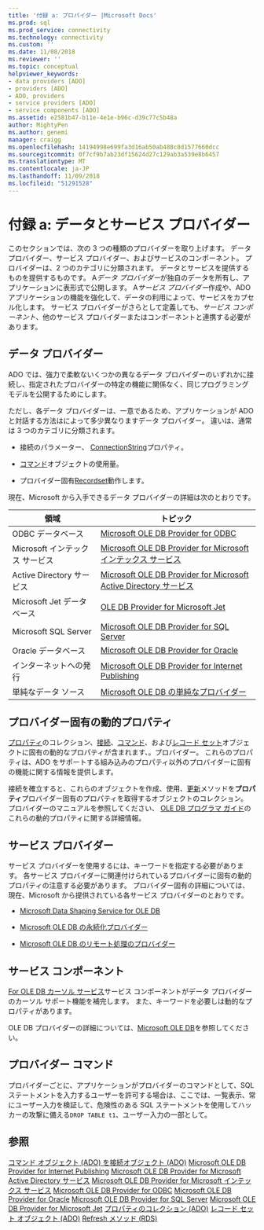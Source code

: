 ```yaml
---
title: '付録 a: プロバイダー |Microsoft Docs'
ms.prod: sql
ms.prod_service: connectivity
ms.technology: connectivity
ms.custom: ''
ms.date: 11/08/2018
ms.reviewer: ''
ms.topic: conceptual
helpviewer_keywords:
- data providers [ADO]
- providers [ADO]
- ADO, providers
- service providers [ADO]
- service components [ADO]
ms.assetid: e2581b47-b11e-4e1e-b96c-d39c77c5b48a
author: MightyPen
ms.author: genemi
manager: craigg
ms.openlocfilehash: 14194998e699fa3d16ab50ab488c8d1577660dcc
ms.sourcegitcommit: 0f7cf9b7ab23df15624d27c129ab3a539e8b6457
ms.translationtype: MT
ms.contentlocale: ja-JP
ms.lasthandoff: 11/09/2018
ms.locfileid: "51291528"
---
```

# <a name="appendix-a-data-and-service-providers"></a>付録 a: データとサービス プロバイダー
このセクションでは、次の 3 つの種類のプロバイダーを取り上げます。 データ プロバイダー、サービス プロバイダー、およびサービスのコンポーネント。 プロバイダーは、2 つのカテゴリに分類されます。 データとサービスを提供するものを提供するものです。 A*データ プロバイダー*が独自のデータを所有し、アプリケーションに表形式で公開します。 A*サービス プロバイダー*作成や、ADO アプリケーションの機能を強化して、データの利用によって、サービスをカプセル化します。 サービス プロバイダーがさらとして定義しても、*サービス コンポーネント*、他のサービス プロバイダーまたはコンポーネントと連携する必要があります。

## <a name="data-providers"></a>データ プロバイダー
 ADO では、強力で柔軟ないくつかの異なるデータ プロバイダーのいずれかに接続し、指定されたプロバイダーの特定の機能に関係なく、同じプログラミング モデルを公開するためにします。

 ただし、各データ プロバイダーは、一意であるため、アプリケーションが ADO と対話する方法はによって多少異なりますデータ プロバイダー。 違いは、通常は 3 つのカテゴリに分類されます。

-   接続のパラメーター、 [ConnectionString](../../../ado/reference/ado-api/connectionstring-property-ado.md)プロパティ。

-   [コマンド](../../../ado/reference/ado-api/command-object-ado.md)オブジェクトの使用量。

-   プロバイダー固有[Recordset](../../../ado/reference/ado-api/recordset-object-ado.md)動作します。

 現在、Microsoft から入手できるデータ プロバイダーの詳細は次のとおりです。

|領域|トピック|
|----------|-----------|
|ODBC データベース|[Microsoft OLE DB Provider for ODBC](../../../ado/guide/appendixes/microsoft-ole-db-provider-for-odbc.md)|
|Microsoft インテックス サービス|[Microsoft OLE DB Provider for Microsoft インテックス サービス](../../../ado/guide/appendixes/microsoft-ole-db-provider-for-microsoft-indexing-service.md)|
|Active Directory サービス|[Microsoft OLE DB Provider for Microsoft Active Directory サービス](../../../ado/guide/appendixes/microsoft-ole-db-provider-for-microsoft-active-directory-service.md)|
|Microsoft Jet データベース|[OLE DB Provider for Microsoft Jet](../../../ado/guide/appendixes/microsoft-ole-db-provider-for-microsoft-jet.md)|
|Microsoft SQL Server|[Microsoft OLE DB Provider for SQL Server](../../../ado/guide/appendixes/microsoft-ole-db-provider-for-sql-server.md)|
|Oracle データベース|[Microsoft OLE DB Provider for Oracle](../../../ado/guide/appendixes/microsoft-ole-db-provider-for-oracle.md)|
|インターネットへの発行|[Microsoft OLE DB Provider for Internet Publishing](../../../ado/guide/appendixes/microsoft-ole-db-provider-for-internet-publishing.md)|
|単純なデータ ソース|[Microsoft OLE DB の単純なプロバイダー](../../../ado/guide/appendixes/microsoft-ole-db-simple-provider.md)|

## <a name="provider-specific-dynamic-properties"></a>プロバイダー固有の動的プロパティ
 [プロパティ](../../../ado/reference/ado-api/properties-collection-ado.md)のコレクション、[接続](../../../ado/reference/ado-api/connection-object-ado.md)、[コマンド](../../../ado/reference/ado-api/command-object-ado.md)、および[レコード セット](../../../ado/reference/ado-api/recordset-object-ado.md)オブジェクトに固有の動的なプロパティが含まれます、。プロバイダー。 これらのプロパティは、ADO をサポートする組み込みのプロパティ以外のプロバイダーに固有の機能に関する情報を提供します。

 接続を確立すると、これらのオブジェクトを作成、使用、[更新](../../../ado/reference/ado-api/refresh-method-ado.md)メソッドを**プロパティ**プロバイダー固有のプロパティを取得するオブジェクトのコレクション。 プロバイダーのマニュアルを参照してください、 [OLE DB プログラマ ガイド](https://msdn.microsoft.com/3c5e2dd5-35e5-4a93-ac3a-3818bb43bbf8)のこれらの動的プロパティに関する詳細情報。

## <a name="service-providers"></a>サービス プロバイダー
 サービス プロバイダーを使用するには、キーワードを指定する必要があります。 各サービス プロバイダーに関連付けられているプロバイダーに固有の動的プロパティの注意する必要があります。 プロバイダー固有の詳細については、現在、Microsoft から提供されている各サービス プロバイダーのとおりです。

-   [Microsoft Data Shaping Service for OLE DB](../../../ado/guide/appendixes/microsoft-data-shaping-service-for-ole-db-ado-service-provider.md)

-   [Microsoft OLE DB の永続化プロバイダー](../../../ado/guide/appendixes/microsoft-ole-db-persistence-provider-ado-service-provider.md)

-   [Microsoft OLE DB のリモート処理のプロバイダー](../../../ado/guide/appendixes/microsoft-ole-db-remoting-provider-ado-service-provider.md)

## <a name="service-components"></a>サービス コンポーネント
 [For OLE DB カーソル サービス](../../../ado/guide/appendixes/microsoft-cursor-service-for-ole-db-ado-service-component.md)サービス コンポーネントがデータ プロバイダーのカーソル サポート機能を補完します。 また、キーワードを必要しは動的なプロパティがあります。

 OLE DB プロバイダーの詳細については、[Microsoft OLE DB](https://msdn.microsoft.com/library/windows/desktop/ms722784.aspx)を参照してください。

## <a name="provider-commands"></a>プロバイダー コマンド
 プロバイダーごとに、アプリケーションがプロバイダーのコマンドとして、SQL ステートメントを入力するユーザーを許可する場合は、ここでは、一覧表示、常にユーザー入力を検証して、危険性のある SQL ステートメントを使用してハッカーの攻撃に備える`DROP TABLE t1`、ユーザー入力の一部として。

## <a name="see-also"></a>参照
 [コマンド オブジェクト (ADO) を](../../../ado/reference/ado-api/command-object-ado.md)[接続オブジェクト (ADO)](../../../ado/reference/ado-api/connection-object-ado.md) [Microsoft OLE DB Provider for Internet Publishing](../../../ado/guide/appendixes/microsoft-ole-db-provider-for-internet-publishing.md) [Microsoft OLE DB Provider for Microsoft Active Directory サービス](../../../ado/guide/appendixes/microsoft-ole-db-provider-for-microsoft-active-directory-service.md) [Microsoft OLE DB Provider for Microsoft インテックス サービス](../../../ado/guide/appendixes/microsoft-ole-db-provider-for-microsoft-indexing-service.md) [Microsoft OLE DB Provider for ODBC](../../../ado/guide/appendixes/microsoft-ole-db-provider-for-odbc.md) [Microsoft OLE DB Provider for Oracle](../../../ado/guide/appendixes/microsoft-ole-db-provider-for-oracle.md) [Microsoft OLE DB Provider for SQL Server](../../../ado/guide/appendixes/microsoft-ole-db-provider-for-sql-server.md) [Microsoft OLE DB Provider for Microsoft Jet](../../../ado/guide/appendixes/microsoft-ole-db-provider-for-microsoft-jet.md) [プロパティのコレクション (ADO)](../../../ado/reference/ado-api/properties-collection-ado.md) [レコード セット オブジェクト (ADO)](../../../ado/reference/ado-api/recordset-object-ado.md) [Refresh メソッド (RDS)](../../../ado/reference/rds-api/refresh-method-rds.md)
